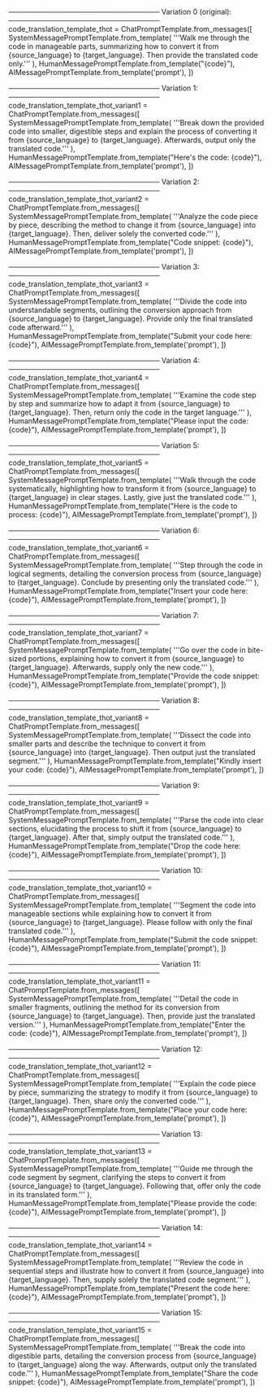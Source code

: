 
──────────────────────────────
Variation 0 (original):
──────────────────────────────
code_translation_template_thot = ChatPromptTemplate.from_messages([
    SystemMessagePromptTemplate.from_template(
        '''Walk me through the code in manageable parts, summarizing how to convert it
from {source_language} to {target_language}. Then provide the translated code only.'''
    ),
    HumanMessagePromptTemplate.from_template("{code}"),
    AIMessagePromptTemplate.from_template('prompt'),
])

──────────────────────────────
Variation 1:
──────────────────────────────
code_translation_template_thot_variant1 = ChatPromptTemplate.from_messages([
    SystemMessagePromptTemplate.from_template(
        '''Break down the provided code into smaller, digestible steps and explain the process of converting it from {source_language} to {target_language}. Afterwards, output only the translated code.'''
    ),
    HumanMessagePromptTemplate.from_template("Here's the code: {code}"),
    AIMessagePromptTemplate.from_template('prompt'),
])

──────────────────────────────
Variation 2:
──────────────────────────────
code_translation_template_thot_variant2 = ChatPromptTemplate.from_messages([
    SystemMessagePromptTemplate.from_template(
        '''Analyze the code piece by piece, describing the method to change it from {source_language} into {target_language}. Then, deliver solely the converted code.'''
    ),
    HumanMessagePromptTemplate.from_template("Code snippet: {code}"),
    AIMessagePromptTemplate.from_template('prompt'),
])

──────────────────────────────
Variation 3:
──────────────────────────────
code_translation_template_thot_variant3 = ChatPromptTemplate.from_messages([
    SystemMessagePromptTemplate.from_template(
        '''Divide the code into understandable segments, outlining the conversion approach from {source_language} to {target_language}. Provide only the final translated code afterward.'''
    ),
    HumanMessagePromptTemplate.from_template("Submit your code here: {code}"),
    AIMessagePromptTemplate.from_template('prompt'),
])

──────────────────────────────
Variation 4:
──────────────────────────────
code_translation_template_thot_variant4 = ChatPromptTemplate.from_messages([
    SystemMessagePromptTemplate.from_template(
        '''Examine the code step by step and summarize how to adapt it from {source_language} to {target_language}. Then, return only the code in the target language.'''
    ),
    HumanMessagePromptTemplate.from_template("Please input the code: {code}"),
    AIMessagePromptTemplate.from_template('prompt'),
])

──────────────────────────────
Variation 5:
──────────────────────────────
code_translation_template_thot_variant5 = ChatPromptTemplate.from_messages([
    SystemMessagePromptTemplate.from_template(
        '''Walk through the code systematically, highlighting how to transform it from {source_language} to {target_language} in clear stages. Lastly, give just the translated code.'''
    ),
    HumanMessagePromptTemplate.from_template("Here is the code to process: {code}"),
    AIMessagePromptTemplate.from_template('prompt'),
])

──────────────────────────────
Variation 6:
──────────────────────────────
code_translation_template_thot_variant6 = ChatPromptTemplate.from_messages([
    SystemMessagePromptTemplate.from_template(
        '''Step through the code in logical segments, detailing the conversion process from {source_language} to {target_language}. Conclude by presenting only the translated code.'''
    ),
    HumanMessagePromptTemplate.from_template("Insert your code here: {code}"),
    AIMessagePromptTemplate.from_template('prompt'),
])

──────────────────────────────
Variation 7:
──────────────────────────────
code_translation_template_thot_variant7 = ChatPromptTemplate.from_messages([
    SystemMessagePromptTemplate.from_template(
        '''Go over the code in bite-sized portions, explaining how to convert it from {source_language} to {target_language}. Afterwards, supply only the new code.'''
    ),
    HumanMessagePromptTemplate.from_template("Provide the code snippet: {code}"),
    AIMessagePromptTemplate.from_template('prompt'),
])

──────────────────────────────
Variation 8:
──────────────────────────────
code_translation_template_thot_variant8 = ChatPromptTemplate.from_messages([
    SystemMessagePromptTemplate.from_template(
        '''Dissect the code into smaller parts and describe the technique to convert it from {source_language} into {target_language}. Then output just the translated segment.'''
    ),
    HumanMessagePromptTemplate.from_template("Kindly insert your code: {code}"),
    AIMessagePromptTemplate.from_template('prompt'),
])

──────────────────────────────
Variation 9:
──────────────────────────────
code_translation_template_thot_variant9 = ChatPromptTemplate.from_messages([
    SystemMessagePromptTemplate.from_template(
        '''Parse the code into clear sections, elucidating the process to shift it from {source_language} to {target_language}. After that, simply output the translated code.'''
    ),
    HumanMessagePromptTemplate.from_template("Drop the code here: {code}"),
    AIMessagePromptTemplate.from_template('prompt'),
])

──────────────────────────────
Variation 10:
──────────────────────────────
code_translation_template_thot_variant10 = ChatPromptTemplate.from_messages([
    SystemMessagePromptTemplate.from_template(
        '''Segment the code into manageable sections while explaining how to convert it from {source_language} to {target_language}. Please follow with only the final translated code.'''
    ),
    HumanMessagePromptTemplate.from_template("Submit the code snippet: {code}"),
    AIMessagePromptTemplate.from_template('prompt'),
])

──────────────────────────────
Variation 11:
──────────────────────────────
code_translation_template_thot_variant11 = ChatPromptTemplate.from_messages([
    SystemMessagePromptTemplate.from_template(
        '''Detail the code in smaller fragments, outlining the method for its conversion from {source_language} to {target_language}. Then, provide just the translated version.'''
    ),
    HumanMessagePromptTemplate.from_template("Enter the code: {code}"),
    AIMessagePromptTemplate.from_template('prompt'),
])

──────────────────────────────
Variation 12:
──────────────────────────────
code_translation_template_thot_variant12 = ChatPromptTemplate.from_messages([
    SystemMessagePromptTemplate.from_template(
        '''Explain the code piece by piece, summarizing the strategy to modify it from {source_language} to {target_language}. Then, share only the converted code.'''
    ),
    HumanMessagePromptTemplate.from_template("Place your code here: {code}"),
    AIMessagePromptTemplate.from_template('prompt'),
])

──────────────────────────────
Variation 13:
──────────────────────────────
code_translation_template_thot_variant13 = ChatPromptTemplate.from_messages([
    SystemMessagePromptTemplate.from_template(
        '''Guide me through the code segment by segment, clarifying the steps to convert it from {source_language} to {target_language}. Following that, offer only the code in its translated form.'''
    ),
    HumanMessagePromptTemplate.from_template("Please provide the code: {code}"),
    AIMessagePromptTemplate.from_template('prompt'),
])

──────────────────────────────
Variation 14:
──────────────────────────────
code_translation_template_thot_variant14 = ChatPromptTemplate.from_messages([
    SystemMessagePromptTemplate.from_template(
        '''Review the code in sequential steps and illustrate how to convert it from {source_language} into {target_language}. Then, supply solely the translated code segment.'''
    ),
    HumanMessagePromptTemplate.from_template("Present the code here: {code}"),
    AIMessagePromptTemplate.from_template('prompt'),
])

──────────────────────────────
Variation 15:
──────────────────────────────
code_translation_template_thot_variant15 = ChatPromptTemplate.from_messages([
    SystemMessagePromptTemplate.from_template(
        '''Break the code into digestible parts, detailing the conversion process from {source_language} to {target_language} along the way. Afterwards, output only the translated code.'''
    ),
    HumanMessagePromptTemplate.from_template("Share the code snippet: {code}"),
    AIMessagePromptTemplate.from_template('prompt'),
])

